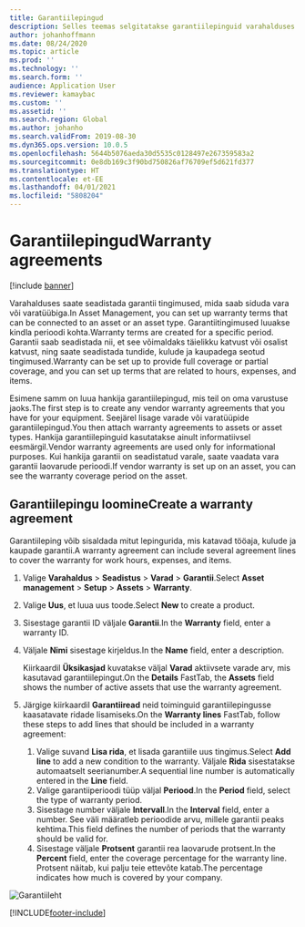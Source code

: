 ```yaml
---
title: Garantiilepingud
description: Selles teemas selgitatakse garantiilepinguid varahalduses.
author: johanhoffmann
ms.date: 08/24/2020
ms.topic: article
ms.prod: ''
ms.technology: ''
ms.search.form: ''
audience: Application User
ms.reviewer: kamaybac
ms.custom: ''
ms.assetid: ''
ms.search.region: Global
ms.author: johanho
ms.search.validFrom: 2019-08-30
ms.dyn365.ops.version: 10.0.5
ms.openlocfilehash: 5644b5076aeda30d5535c0128497e267359583a2
ms.sourcegitcommit: 0e8db169c3f90bd750826af76709ef5d621fd377
ms.translationtype: HT
ms.contentlocale: et-EE
ms.lasthandoff: 04/01/2021
ms.locfileid: "5808204"
---
```

# <a name="warranty-agreements"></a><span data-ttu-id="5ba2f-103">Garantiilepingud</span><span class="sxs-lookup"><span data-stu-id="5ba2f-103">Warranty agreements</span></span>

[!include [banner](../../includes/banner.md)]

 


<span data-ttu-id="5ba2f-104">Varahalduses saate seadistada garantii tingimused, mida saab siduda vara või varatüübiga.</span><span class="sxs-lookup"><span data-stu-id="5ba2f-104">In Asset Management, you can set up warranty terms that can be connected to an asset or an asset type.</span></span> <span data-ttu-id="5ba2f-105">Garantiitingimused luuakse kindla perioodi kohta.</span><span class="sxs-lookup"><span data-stu-id="5ba2f-105">Warranty terms are created for a specific period.</span></span> <span data-ttu-id="5ba2f-106">Garantii saab seadistada nii, et see võimaldaks täielikku katvust või osalist katvust, ning saate seadistada tundide, kulude ja kaupadega seotud tingimused.</span><span class="sxs-lookup"><span data-stu-id="5ba2f-106">Warranty can be set up to provide full coverage or partial coverage, and you can set up terms that are related to hours, expenses, and items.</span></span>

<span data-ttu-id="5ba2f-107">Esimene samm on luua hankija garantiilepingud, mis teil on oma varustuse jaoks.</span><span class="sxs-lookup"><span data-stu-id="5ba2f-107">The first step is to create any vendor warranty agreements that you have for your equipment.</span></span> <span data-ttu-id="5ba2f-108">Seejärel lisage varade või varatüüpide garantiilepingud.</span><span class="sxs-lookup"><span data-stu-id="5ba2f-108">You then attach warranty agreements to assets or asset types.</span></span> <span data-ttu-id="5ba2f-109">Hankija garantiilepinguid kasutatakse ainult informatiivsel eesmärgil.</span><span class="sxs-lookup"><span data-stu-id="5ba2f-109">Vendor warranty agreements are used only for informational purposes.</span></span> <span data-ttu-id="5ba2f-110">Kui hankija garantii on seadistatud varale, saate vaadata vara garantii laovarude perioodi.</span><span class="sxs-lookup"><span data-stu-id="5ba2f-110">If vendor warranty is set up on an asset, you can see the warranty coverage period on the asset.</span></span>

## <a name="create-a-warranty-agreement"></a><span data-ttu-id="5ba2f-111">Garantiilepingu loomine</span><span class="sxs-lookup"><span data-stu-id="5ba2f-111">Create a warranty agreement</span></span>

<span data-ttu-id="5ba2f-112">Garantiileping võib sisaldada mitut lepingurida, mis katavad tööaja, kulude ja kaupade garantii.</span><span class="sxs-lookup"><span data-stu-id="5ba2f-112">A warranty agreement can include several agreement lines to cover the warranty for work hours, expenses, and items.</span></span>

1. <span data-ttu-id="5ba2f-113">Valige **Varahaldus** \> **Seadistus** \> **Varad** \> **Garantii**.</span><span class="sxs-lookup"><span data-stu-id="5ba2f-113">Select **Asset management** \> **Setup** \> **Assets** \> **Warranty**.</span></span>
2. <span data-ttu-id="5ba2f-114">Valige **Uus**, et luua uus toode.</span><span class="sxs-lookup"><span data-stu-id="5ba2f-114">Select **New** to create a product.</span></span>
3. <span data-ttu-id="5ba2f-115">Sisestage garantii ID väljale **Garantii**.</span><span class="sxs-lookup"><span data-stu-id="5ba2f-115">In the **Warranty** field, enter a warranty ID.</span></span> 
4. <span data-ttu-id="5ba2f-116">Väljale **Nimi** sisestage kirjeldus.</span><span class="sxs-lookup"><span data-stu-id="5ba2f-116">In the **Name** field, enter a description.</span></span>

    <span data-ttu-id="5ba2f-117">Kiirkaardil **Üksikasjad** kuvatakse väljal **Varad** aktiivsete varade arv, mis kasutavad garantiilepingut.</span><span class="sxs-lookup"><span data-stu-id="5ba2f-117">On the **Details** FastTab, the **Assets** field shows the number of active assets that use the warranty agreement.</span></span>

5. <span data-ttu-id="5ba2f-118">Järgige kiirkaardil **Garantiiread** neid toiminguid garantiilepingusse kaasatavate ridade lisamiseks.</span><span class="sxs-lookup"><span data-stu-id="5ba2f-118">On the **Warranty lines** FastTab, follow these steps to add lines that should be included in a warranty agreement:</span></span>

    1. <span data-ttu-id="5ba2f-119">Valige suvand **Lisa rida**, et lisada garantiile uus tingimus.</span><span class="sxs-lookup"><span data-stu-id="5ba2f-119">Select **Add line** to add a new condition to the warranty.</span></span> <span data-ttu-id="5ba2f-120">Väljale **Rida** sisestatakse automaatselt seerianumber.</span><span class="sxs-lookup"><span data-stu-id="5ba2f-120">A sequential line number is automatically entered in the **Line** field.</span></span>
    2. <span data-ttu-id="5ba2f-121">Valige garantiiperioodi tüüp väljal **Periood**.</span><span class="sxs-lookup"><span data-stu-id="5ba2f-121">In the **Period** field, select the type of warranty period.</span></span>
    3. <span data-ttu-id="5ba2f-122">Sisestage number väljale **Intervall**.</span><span class="sxs-lookup"><span data-stu-id="5ba2f-122">In the **Interval** field, enter a number.</span></span> <span data-ttu-id="5ba2f-123">See väli määratleb perioodide arvu, millele garantii peaks kehtima.</span><span class="sxs-lookup"><span data-stu-id="5ba2f-123">This field defines the number of periods that the warranty should be valid for.</span></span>
    4. <span data-ttu-id="5ba2f-124">Sisestage väljale **Protsent** garantii rea laovarude protsent.</span><span class="sxs-lookup"><span data-stu-id="5ba2f-124">In the **Percent** field, enter the coverage percentage for the warranty line.</span></span> <span data-ttu-id="5ba2f-125">Protsent näitab, kui palju teie ettevõte katab.</span><span class="sxs-lookup"><span data-stu-id="5ba2f-125">The percentage indicates how much is covered by your company.</span></span>

![Garantiileht](media/01-warranty.png)


[!INCLUDE[footer-include](../../../includes/footer-banner.md)]